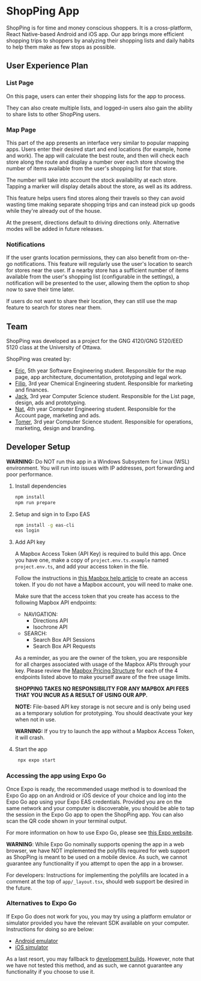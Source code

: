# ShopPing App

ShopPing is for time and money conscious shoppers. It is a cross-platform, React Native-based Android and iOS app.
Our app brings more efficient shopping trips to shoppers by analyzing their shopping lists and daily habits
to help them make as few stops as possible.

## User Experience Plan

### List Page

On this page, users can enter their shopping lists for the app to process.

They can also create multiple lists, and logged-in users also gain the ability to share lists
to other ShopPing users.

### Map Page

This part of the app presents an interface very similar to popular mapping apps. Users enter their desired
start and end locations (for example, home and work). The app will calculate the best route, and then
will check each store along the route and display a number over each store showing the number of items available from
the user's shopping list for that store.

The number will take into account the stock availability at each store. Tapping a marker will display
details about the store, as well as its address.

This feature helps users find stores along their travels so they can avoid wasting time making separate
shopping trips and can instead pick up goods while they're already out of the house.

At the present, directions default to driving directions only. Alternative modes will be added in future
releases.

### Notifications

If the user grants location permissions, they can also benefit from on-the-go notifications.
This feature will regularly use the user's location to search for stores near the user.
If a nearby store has a sufficient number of items available from the user's shopping list
(configurable in the settings), a notification will be presented to the user, allowing them the option
to shop now to save their time later.

If users do not want to share their location, they can still use the map feature to search for stores
near them.

## Team

ShopPing was developed as a project for the GNG 4120/GNG 5120/EED 5120 class at the University of Ottawa.

ShopPing was created by:

- [Eric](https://github.com/ricetech), 5th year Software Engineering student.
  Responsible for the map page, app architecture, documentation, prototyping and legal work.
- [Filip](https://github.com/filvr), 3rd year Chemical Engineering student. Responsible for marketing and finances.
- [Jack](https://github.com/JSnelgrove), 3rd year Computer Science student. Responsible for the List page, design, ads and prototyping.
- [Nat](https://github.com/ntrem071), 4th year Computer Engineering student. Responsible for the Account page, marketing and ads.
- [Tomer](https://github.com/tomersz12), 3rd year Computer Science student. Responsible for operations, marketing, design and branding.

## Developer Setup

**WARNING:** Do NOT run this app in a Windows Subsystem for Linux (WSL) environment. You will run into issues with
IP addresses, port forwarding and poor performance.

1.  Install dependencies

    ```bash
    npm install
    npm run prepare
    ```

2.  Setup and sign in to Expo EAS

    ```bash
    npm install -g eas-cli
    eas login
    ```

3.  Add API key

    A Mapbox Access Token (API Key) is required to build this app. Once you have one,
    make a copy of `project.env.ts.example` named `project.env.ts`, and add your access token in the file.

    Follow the instructions in [this Mapbox help article](https://docs.mapbox.com/help/getting-started/access-tokens/)
    to create an access token. If you do not have a Mapbox account, you will need to make one.

    Make sure that the access token that you create has access to the following Mapbox API endpoints:

    - NAVIGATION:
      - Directions API
      - Isochrone API
    - SEARCH:
      - Search Box API Sessions
      - Search Box API Requests

    As a reminder, as you are the owner of the token, you are responsible for all charges associated with usage
    of the Mapbox APIs through your key. Please review the [Mapbox Pricing Structure](https://www.mapbox.com/pricing)
    for each of the 4 endpoints listed above to make yourself aware of the free usage limits.

    **SHOPPING TAKES NO RESPONSIBILITY FOR ANY MAPBOX API FEES THAT YOU INCUR AS A RESULT OF USING OUR APP.**

    **NOTE:** File-based API key storage is not secure and is only being used as a temporary solution for prototyping.
    You should deactivate your key when not in use.

    **WARNING:** If you try to launch the app without a Mapbox Access Token, it will crash.

4.  Start the app

    ```bash
     npx expo start
    ```

### Accessing the app using Expo Go

Once Expo is ready, the recommended usage method is to download the Expo Go app on an Android or iOS device of your
choice and log into the Expo Go app using your Expo EAS credentials. Provided you are on the same network and your
computer is discoverable, you should be able to tap the session in the Expo Go app to open the ShopPing app.
You can also scan the QR code shown in your terminal output.

For more information on how to use Expo Go, please see [this Expo website](https://expo.dev/go).

**WARNING**: While Expo Go nominally supports opening the app in a web browser, we have NOT implemented the polyfills
required for web support as ShopPing is meant to be used on a mobile device. As such,
we cannot guarantee any functionality if you attempt to open the app in a browser.

For developers: Instructions for implementing the polyfills are located in a comment at the top of `app/_layout.tsx`,
should web support be desired in the future.

### Alternatives to Expo Go

If Expo Go does not work for you, you may try using a platform emulator or simulator provided you have the relevant
SDK available on your computer. Instructions for doing so are below:

- [Android emulator](https://docs.expo.dev/workflow/android-studio-emulator/)
- [iOS simulator](https://docs.expo.dev/workflow/ios-simulator/)

As a last resort, you may fallback to
[development builds](https://docs.expo.dev/develop/development-builds/introduction/).
However, note that we have not tested this method, and as such, we cannot guarantee any
functionality if you choose to use it.
